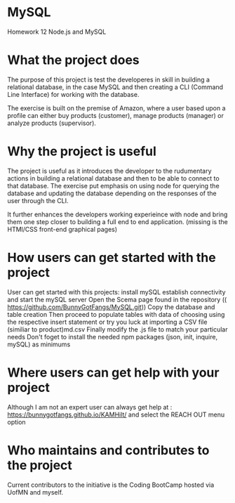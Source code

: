 # MySQL
Homework 12 Node.js and MySQL

What the project does
===========================================================================
The purpose of this project is test the developeres in skill in building a relational database, in the case MySQL and then creating a CLI (Command Line Interface) for working with the database.

The exercise is built on the premise of Amazon, where a user based upon a profile can either buy products (customer), manage products (manager) or analyze products (supervisor).




Why the project is useful
===========================================================================
The project is useful as it introduces the developer to the rudumentary actions in building a relational database and then to be able to connect to that database. The exercise put emphasis on using node for querying the database and updating the database depending on the responses of the user through the CLI. 

It further enhances the developers working experieince with node and bring them one step closer to building a full end to end application. (missing is the HTMl/CSS front-end graphical pages)

How users can get started with the project
===========================================================================
User can get started with this projects:
    install mySQL
    establish connectivity and start the mySQL server
    Open the Scema page found in the repository (( https://github.com/BunnyGotFangs/MySQL.git))
    Copy the database and table creation 
    Then proceed to populate tables with data of choosing using the respective insert statement or try you luck at importing a CSV file (similiar to product)md.csv
    Finally modify the .js file to match your particular needs
    Don't foget to install the needed npm packages (json, init, inquire, mySQL) as minimums

Where users can get help with your project
===========================================================================

Although I am not an expert user can always get help at :
    https://bunnygotfangs.github.io/KAMHilt/ and select the REACH OUT menu option

Who maintains and contributes to the project
===========================================================================

Current contributors to the initiative is the Coding BootCamp hosted via UofMN and myself.
